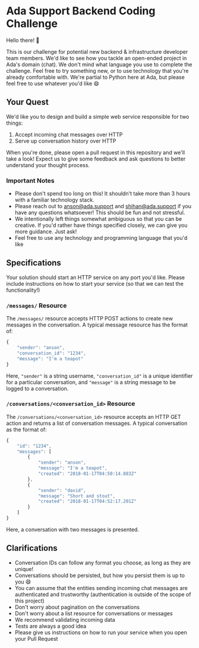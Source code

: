 # Ada Support Backend Coding Challenge

Hello there! :wave:

This is our challenge for potential new backend & infrastructure developer team members. We'd like to see how you tackle an open-ended project in Ada's domain (chat). We don't mind what language you use to complete the challenge. Feel free to try something new, or to use technology that you're already comfortable with. We're partial to Python here at Ada, but please feel free to use whatever you'd like :smile:

## Your Quest

We'd like you to design and build a simple web service responsible for two things:

1. Accept incoming chat messages over HTTP
2. Serve up conversation history over HTTP

When you're done, please open a pull request in this repository and we'll take a look! Expect us to give some feedback and ask questions to better understand your thought process.

### Important Notes

- Please don't spend too long on this! It shouldn't take more than 3 hours with a familiar technology stack.
- Please reach out to anson@ada.support and shihan@ada.support if you have any questions whatsoever! This should be fun and not stressful.
- We intentionally left things somewhat ambiguous so that you can be creative. If you'd rather have things specified closely, we can give you more guidance. Just ask!
- Feel free to use any technology and programming language that you'd like

## Specifications

Your solution should start an HTTP service on any port you'd like. Please include instructions on how to start your service (so that we can test the functionality!)

### `/messages/` Resource

The `/messages/` resource accepts HTTP POST actions to create new messages in the conversation. A typical message resource has the format of:

```javascript
{
    "sender": "anson",
    "conversation_id": "1234",
    "message": "I'm a teapot"
}
```

Here, `"sender"` is a string username, `"conversation_id"` is a unique identifier for a particular conversation, and `"message"` is a string message to be logged to a conversation.

### `/conversations/<conversation_id>` Resource

The `/conversations/<conversation_id>` resource accepts an HTTP GET action and returns a list of conversation messages. A typical conversation as the format of:

```javascript
{
    "id": "1234",
    "messages": [
        {
            "sender": "anson",
            "message": "I'm a teapot",
            "created": "2018-01-17T04:50:14.883Z"
        },
        {
            "sender": "david",
            "message": "Short and stout",
            "created": "2018-01-17T04:52:17.201Z"
        }
    ]
}
```

Here, a conversation with two messages is presented.

## Clarifications
- Conversation IDs can follow any format you choose, as long as they are unique!
- Conversations should be persisted, but how you persist them is up to you :smile:
- You can assume that the entities sending incoming chat messages are authenticated and trustworthy (authentication is outside of the scope of this project)
- Don't worry about pagination on the conversations
- Don't worry about a list resource for conversations or messages
- We recommend validating incoming data
- Tests are always a good idea
- Please give us instructions on how to run your service when you open your Pull Request